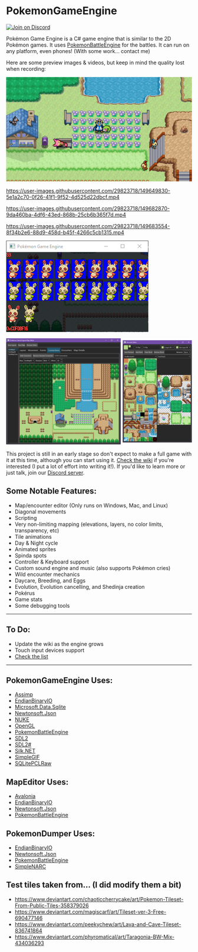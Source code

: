 # PokemonGameEngine

[![Join on Discord](https://discordapp.com/api/guilds/717575608393138187/widget.png?style=shield)][Discord]

Pokémon Game Engine is a C# game engine that is similar to the 2D Pokémon games.
It uses [PokemonBattleEngine](https://github.com/Kermalis/PokemonBattleEngine) for the battles.
It can run on any platform, even phones! (With some work... contact me)

Here are some preview images & videos, but keep in mind the quality lost when recording:

![GamePreview](Previews/Overworld.png)

https://user-images.githubusercontent.com/29823718/149649830-5e1a2c70-0f26-41f1-9f52-4d525d22dbcf.mp4

https://user-images.githubusercontent.com/29823718/149682870-9da460ba-4df6-43ed-868b-25cb6b365f7d.mp4

https://user-images.githubusercontent.com/29823718/149683554-8f34b2e6-88d9-458d-b45f-4266c5cb1315.mp4

![SpindaSpotsPreview](Previews/Spinda.gif)

![MapEditorPreview](Previews/MapEditor.png)

This project is still in an early stage so don't expect to make a full game with it at this time, although you can start using it.
[Check the wiki](https://github.com/Kermalis/PokemonGameEngine/wiki) if you're interested (I put a lot of effort into writing it!).
If you'd like to learn more or just talk, join our [Discord server][Discord].

## Some Notable Features:
* Map/encounter editor (Only runs on Windows, Mac, and Linux)
* Diagonal movements
* Scripting
* Very non-limiting mapping (elevations, layers, no color limits, transparency, etc)
* Tile animations
* Day & Night cycle
* Animated sprites
* Spinda spots
* Controller & Keyboard support
* Custom sound engine and music (also supports Pokémon cries)
* Wild encounter mechanics
* Daycare, Breeding, and Eggs
* Evolution, Evolution cancelling, and Shedinja creation
* Pokérus
* Game stats
* Some debugging tools

----
## To Do:
* Update the wiki as the engine grows
* Touch input devices support
* [Check the list](TODO.txt)

----
## PokemonGameEngine Uses:
* [Assimp](https://github.com/assimp/assimp)
* [EndianBinaryIO](https://github.com/Kermalis/EndianBinaryIO)
* [Microsoft.Data.Sqlite](https://docs.microsoft.com/dotnet/standard/data/sqlite)
* [Newtonsoft.Json](https://github.com/JamesNK/Newtonsoft.Json)
* [NUKE](https://github.com/nuke-build/nuke)
* [OpenGL](https://www.opengl.org/)
* [PokemonBattleEngine](https://github.com/Kermalis/PokemonBattleEngine)
* [SDL2](https://www.libsdl.org/)
* [SDL2#](https://github.com/flibitijibibo/SDL2-CS)
* [Silk.NET](https://github.com/dotnet/Silk.NET)
* [SimpleGIF](https://github.com/Kermalis/SimpleGIF)
* [SQLitePCLRaw](https://github.com/ericsink/SQLitePCL.raw)

## MapEditor Uses:
* [Avalonia](https://github.com/AvaloniaUI/Avalonia)
* [EndianBinaryIO](https://github.com/Kermalis/EndianBinaryIO)
* [Newtonsoft.Json](https://github.com/JamesNK/Newtonsoft.Json)
* [PokemonBattleEngine](https://github.com/Kermalis/PokemonBattleEngine)

## PokemonDumper Uses:
* [EndianBinaryIO](https://github.com/Kermalis/EndianBinaryIO)
* [Newtonsoft.Json](https://github.com/JamesNK/Newtonsoft.Json)
* [PokemonBattleEngine](https://github.com/Kermalis/PokemonBattleEngine)
* [SimpleNARC](https://github.com/Kermalis/SimpleNARC)

## Test tiles taken from... (I did modify them a bit)
* https://www.deviantart.com/chaoticcherrycake/art/Pokemon-Tileset-From-Public-Tiles-358379026
* https://www.deviantart.com/magiscarf/art/Tileset-ver-3-Free-690477146
* https://www.deviantart.com/peekychew/art/Lava-and-Cave-Tileset-836741864
* https://www.deviantart.com/phyromatical/art/Taragonia-BW-Mix-434036293

[Discord]: https://discord.gg/Z4Mn9qX
